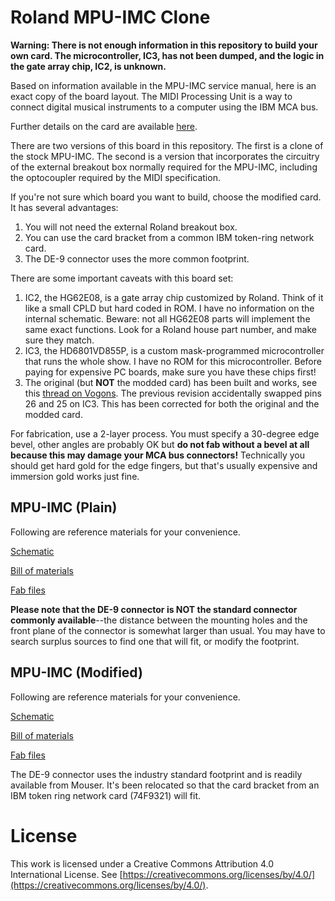 # Roland MPU-IMC Clone

**Warning: There is not enough information in this repository to build your
own card. The microcontroller, IC3, has not been dumped, and the logic in
the gate array chip, IC2, is unknown.**

Based on information available in the MPU-IMC service manual, here is an
exact copy of the board layout. The MIDI Processing Unit is a way to connect
digital musical instruments to a computer using the IBM MCA bus.

Further details on the card are available [here](http://ohlandl.ipv7.net/sound/Roland_MPU-IMC.html).

There are two versions of this board in this repository. The first is a clone
of the stock MPU-IMC. The second is a version that incorporates the circuitry
of the external breakout box normally required for the MPU-IMC, including
the optocoupler required by the MIDI specification.

If you're not sure which board you want to build, choose the modified card.
It has several advantages:

1. You will not need the external Roland breakout box.
2. You can use the card bracket from a common IBM token-ring network card.
3. The DE-9 connector uses the more common footprint.

There are some important caveats with this board set:

1. IC2, the HG62E08, is a gate array chip customized by Roland. Think of it
like a small CPLD but hard coded in ROM. I have no information on the internal
schematic. Beware: not all HG62E08 parts will implement the same exact functions.
Look for a Roland house part number, and make sure they match.
2. IC3, the HD6801VD855P, is a custom mask-programmed microcontroller that
runs the whole show. I have no ROM for this microcontroller.
Before paying for expensive PC boards, make sure you have these chips first!
3. The original (but **NOT** the modded card) has been built and works, see this
[thread on Vogons](https://www.vogons.org/viewtopic.php?f=62&t=77197). The
previous revision accidentally swapped pins 26 and 25 on IC3. This has been
corrected for both the original and the modded card.

For fabrication, use a 2-layer process. You must specify a 30-degree edge bevel,
other angles are probably OK but **do not fab without a bevel at all because
this may damage your MCA bus connectors!** Technically you should get hard gold
for the edge fingers, but that's usually expensive and immersion gold works
just fine.

## MPU-IMC (Plain)

Following are reference materials for your convenience.

[Schematic](https://github.com/schlae/mpu-imc/blob/master/StockCard/RolandMpuImc.pdf)

[Bill of materials](https://github.com/schlae/mpu-imc/blob/master/StockCard/RolandMpuImc.csv)

[Fab files](https://github.com/schlae/mpu-imc/raw/master/StockCard/fab/RolandMpuImc.zip)

**Please note that the DE-9 connector is NOT the standard connector commonly
available**--the distance between the mounting holes and the front plane of
the connector is somewhat larger than usual. You may have to search surplus
sources to find one that will fit, or modify the footprint.

## MPU-IMC (Modified)

Following are reference materials for your convenience.

[Schematic](https://github.com/schlae/mpu-imc/blob/master/ModdedCard/RolandMpuImcMod.pdf)

[Bill of materials](https://github.com/schlae/mpu-imc/blob/master/ModdedCard/RolandMpuImcMod.csv)

[Fab files](https://github.com/schlae/mpu-imc/raw/master/ModdedCard/fab/RolandMpuImcMod.zip)

The DE-9 connector uses the industry standard footprint and is readily available from Mouser.
It's been relocated so that the card bracket from an IBM token ring network card (74F9321)
will fit.

# License

This work is licensed under a Creative Commons Attribution 4.0 International License. See [https://creativecommons.org/licenses/by/4.0/](https://creativecommons.org/licenses/by/4.0/).

